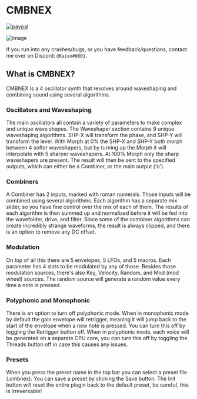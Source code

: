 
# CMBNEX
[![paypal](https://img.shields.io/badge/Donate-PayPal-green.svg)](https://www.paypal.me/kaixo1/10)

![image](https://kaixo.me/assets/CMBNEX.png)

If you run into any crashes/bugs, or you have feedback/questions, contact me over on Discord: `@Kaixo#0001`.

## What is CMBNEX?
CMBNEX Is a 4 oscillator synth that revolves around waveshaping and combining sound using several algorithms. 

### Oscillators and Waveshaping
The main oscillators all contain a variety of parameters to make complex and unique wave shapes. The Waveshaper
section contains 9 unique waveshaping algorithms. SHP-X will transform the phase, and SHP-Y will transform the level.
With Morph at 0% the SHP-X and SHP-Y both morph between 4 softer waveshapers, but by turning up the Morph it will
interpolate with 5 sharper waveshapers. At 100% Morph only the sharp waveshapers are present.
The result will then be sent to the specified outputs, which can either be a Combiner, or the main output ('o'). 

### Combiners
A Combiner has 2 inputs, marked with roman numerals. Those inputs will be combined using several algorithms. 
Each algorithm has a separate mix slider, so you have fine control over the mix of each of them. 
The results of each algorithm is then summed up and normalized before it will be fed into the wavefolder, drive, and filter.
Since some of the combiner algorithms can create incredibly strange waveforms, the result is always clipped, and there is 
an option to remove any DC offset. 

### Modulation
On top of all this there are 5 envelopes, 5 LFOs, and 5 macros. Each parameter has 4 slots to be modulated by any of those.
Besides those modulation sources, there's also Key, Velocity, Random, and Mod (mod wheel) sources. The random source will generate a random
value every time a note is pressed.

### Polyphonic and Monophonic
There is an option to turn off polyphonic mode. When in monophonic mode by default the gain envelope will retrigger, meaning it
will jump back to the start of the envelope when a new note is pressed. You can turn this off by toggling the Retrigger button off.
When in polyphonic mode, each voice will be generated on a separate CPU core, you can turn this off by toggling the Threads button off
in case this causes any issues.

### Presets
When you press the preset name in the top bar you can select a preset file (.cmbnex). You can save a preset by clicking the Save button.
The Init button will reset the entire plugin back to the default preset, be careful, this is irreversable!
